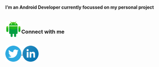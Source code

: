 <html>
<body>
<head>
 <title>Hi, I'm Gopikrishan</title>
</head>
<H4>I’m an Android Developer currently focussed on my personal project</H4><br>
<img align="left" src="https://raw.githubusercontent.com/goputtanz/goputtanz/main/images/android.svg" alt="icon | Android" width="50px"/>
<h3>Connect with me</h3><br>
<a href="https://twitter.com/Gopikrishnnpv?t=T-jis_LphGBc6pdRUpns_Q&s=09">
<img align="center" src="https://raw.githubusercontent.com/goputtanz/goputtanz/main/images/twitter.svg" alt="icon | Twitter" width="50px"/></a><a href="https://www.linkedin.com/in/gopi-krishnan-b46314210">
<img align="center" src="https://raw.githubusercontent.com/goputtanz/goputtanz/main/images/linkedin.svg" alt="icon | LinkedIn" width="50px"/>
</a>
</p>
 
 </body>
 </html>
 


